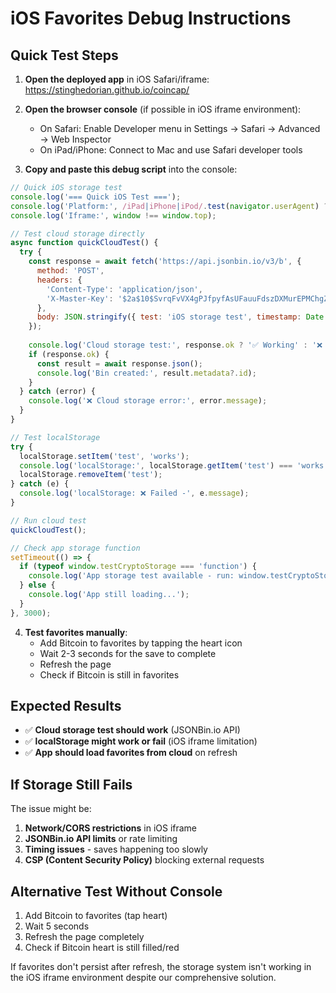 # iOS Favorites Debug Instructions

## Quick Test Steps

1. **Open the deployed app** in iOS Safari/iframe: https://stinghedorian.github.io/coincap/

2. **Open the browser console** (if possible in iOS iframe environment):
   - On Safari: Enable Developer menu in Settings → Safari → Advanced → Web Inspector
   - On iPad/iPhone: Connect to Mac and use Safari developer tools

3. **Copy and paste this debug script** into the console:

```javascript
// Quick iOS storage test
console.log('=== Quick iOS Test ===');
console.log('Platform:', /iPad|iPhone|iPod/.test(navigator.userAgent) ? 'iOS' : 'Other');
console.log('Iframe:', window !== window.top);

// Test cloud storage directly
async function quickCloudTest() {
  try {
    const response = await fetch('https://api.jsonbin.io/v3/b', {
      method: 'POST',
      headers: {
        'Content-Type': 'application/json',
        'X-Master-Key': '$2a$10$SvrqFvVX4gPJfpyfAsUFauuFdszDXMurEPMChgZYQ5wTZE4TMJ6im'
      },
      body: JSON.stringify({ test: 'iOS storage test', timestamp: Date.now() })
    });
    
    console.log('Cloud storage test:', response.ok ? '✅ Working' : '❌ Failed');
    if (response.ok) {
      const result = await response.json();
      console.log('Bin created:', result.metadata?.id);
    }
  } catch (error) {
    console.log('❌ Cloud storage error:', error.message);
  }
}

// Test localStorage
try {
  localStorage.setItem('test', 'works');
  console.log('localStorage:', localStorage.getItem('test') === 'works' ? '✅ Working' : '❌ Failed');
  localStorage.removeItem('test');
} catch (e) {
  console.log('localStorage: ❌ Failed -', e.message);
}

// Run cloud test
quickCloudTest();

// Check app storage function
setTimeout(() => {
  if (typeof window.testCryptoStorage === 'function') {
    console.log('App storage test available - run: window.testCryptoStorage()');
  } else {
    console.log('App still loading...');
  }
}, 3000);
```

4. **Test favorites manually**:
   - Add Bitcoin to favorites by tapping the heart icon
   - Wait 2-3 seconds for the save to complete
   - Refresh the page
   - Check if Bitcoin is still in favorites

## Expected Results

- ✅ **Cloud storage test should work** (JSONBin.io API)
- ✅ **localStorage might work or fail** (iOS iframe limitation)
- ✅ **App should load favorites from cloud** on refresh

## If Storage Still Fails

The issue might be:
1. **Network/CORS restrictions** in iOS iframe
2. **JSONBin.io API limits** or rate limiting
3. **Timing issues** - saves happening too slowly
4. **CSP (Content Security Policy)** blocking external requests

## Alternative Test Without Console

1. Add Bitcoin to favorites (tap heart)
2. Wait 5 seconds
3. Refresh the page completely
4. Check if Bitcoin heart is still filled/red

If favorites don't persist after refresh, the storage system isn't working in the iOS iframe environment despite our comprehensive solution.
